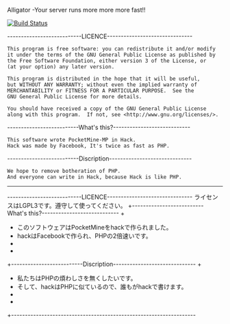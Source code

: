 Alligator -Your server runs more more more fast!!

[![Build Status](http://jenkins.haniokasai.com/job/Alligator/1//badge/icon)](http://jenkins.haniokasai.com/job/Alligator/1/)

---------------------------LICENCE-------------------------------

    This program is free software: you can redistribute it and/or modify
    it under the terms of the GNU General Public License as published by
    the Free Software Foundation, either version 3 of the License, or
    (at your option) any later version.

    This program is distributed in the hope that it will be useful,
    but WITHOUT ANY WARRANTY; without even the implied warranty of
    MERCHANTABILITY or FITNESS FOR A PARTICULAR PURPOSE.  See the
    GNU General Public License for more details.

    You should have received a copy of the GNU General Public License
    along with this program.  If not, see <http://www.gnu.org/licenses/>.

--------------------------What's this?----------------------------

    This software wrote PocketMine-MP in Hack.
    Hack was made by Facebook, It's twice as fast as PHP.


--------------------------Discription------------------------------



    We hope to remove botheration of PHP.
    And everyone can write in Hack, because Hack is like PHP.
    
    
-------------------------------------------------------------------
---------------------------LICENCE-------------------------------
    ライセンスはLGPL3です。遵守して使ってください。
+--------------------------What's this?----------------------------
 +
 +    このソフトウェアはPocketMineをhackで作られました。
 +    hackはFacebookで作られ、PHPの2倍速いです。
 + 
 +
 +--------------------------Discription------------------------------
 +
 +    私たちはPHPの煩わしさを無くしたいです。
 +    そして、hackはPHPに似ているので、誰もがhackで書けます。
 +    
 +    
 +-------------------------------------------------------------------

